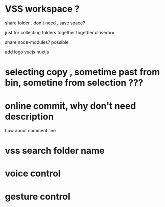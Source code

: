 # VSS workspace ? 

share folder . don't need , save space?

just for collecting folders together together
closed==

share node-modules? possible

add logo
vuejs
nuxtjs

# selecting copy , sometime  past from bin, sometine from selection ???



# online commit, why don't need description
how about comment line

# vss search folder name

# voice control
# gesture control
